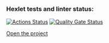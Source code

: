 ### Hexlet tests and linter status:
[![Actions Status](https://github.com/sobolevaea/frontend-project-11/actions/workflows/hexlet-check.yml/badge.svg)](https://github.com/sobolevaea/frontend-project-11/actions)
[![Quality Gate Status](https://sonarcloud.io/api/project_badges/measure?project=sobolevaea_frontend-project-11&metric=alert_status)](https://sonarcloud.io/summary/new_code?id=sobolevaea_frontend-project-11)

[Open the project](https://frontend-project-11-git-main-lizas-projects-fb0c22ac.vercel.app)
